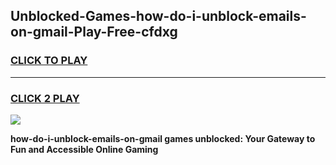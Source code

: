 
## Unblocked-Games-how-do-i-unblock-emails-on-gmail-Play-Free-cfdxg
<h3>
<a href="https://premium76.site?title=how-do-i-unblock-emails-on-gmail&ref=23A">CLICK TO PLAY</a></h3>
<hr>

<h3>
<a href="https://premium76.site?title=how-do-i-unblock-emails-on-gmail&ref=23A">CLICK 2 PLAY</a>
  
</h3>

<a href="https://premium76.site?title=how-do-i-unblock-emails-on-gmail&ref=23A"><img src="https://clearcache.store/games.png"></a>


**how-do-i-unblock-emails-on-gmail games unblocked: Your Gateway to Fun and Accessible Online Gaming**
